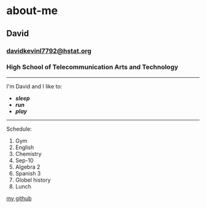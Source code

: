 # about-me
## David
### davidkevinl7792@hstat.org
### High School of Telecommunication Arts and Technology

---

I'm David and I like to:
* **_sleep_**
* **_run_**
* **_play_**  

---

Schedule:

1. Gym
2. English
3. Chemistry
4. Sep-10
5. Algebra 2
6. Spanish 3
7. Globel history
8. Lunch

[my github](https://github.com/davidkevinl7792)
